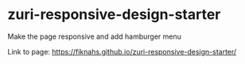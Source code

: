 # zuri-responsive-design-starter

Make the page responsive and add hamburger menu


Link to page: https://fiknahs.github.io/zuri-responsive-design-starter/

